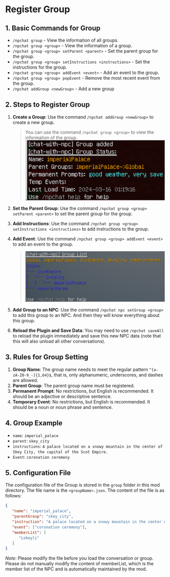 # Register Group

## 1. Basic Commands for Group

- `/npchat group` - View the information of all groups.
- `/npchat group <group>` - View the information of a group.
- `/npchat group <group> setParent <parent>` - Set the parent group for the group.
- `/npchat group <group> setInstructions <instructions>` - Set the instructions for the group.
- `/npchat group <group> addEvent <event>` - Add an event to the group.
- `/npchat group <group> popEvent` - Remove the most recent event from the group.
- `/npchat addGroup <newGroup>` - Add a new group

## 2. Steps to Register Group

1. **Create a Group**: Use the command `/npchat addGroup <newGroup>` to create a new group.

   > You can use the command `/npchat group <group>` to view the information of the group.
   ![new Group](images/initgroup.png)

2. **Set the Parent Group**: Use the command `/npchat group <group> setParent <parent>` to set the parent group for the
   group.
3. **Add Instructions**: Use the command `/npchat group <group> setInstructions <instructions>` to add instructions to the
    group.
4. **Add Event**: Use the command `/npchat group <group> addEvent <event>` to add an event to the group.

   > ![set Group](images/groups.png)

5. **Add Group to an NPC**: Use the command `/npchat npc setGroup <group>` to add this group to an NPC. And then they
   will know everything about this group.
6. **Reload the Plugin and Save Data**: You may need to use `/npchat saveAll` to reload the plugin immediately and save
   this new NPC data (note that this will also unload all other conversations).

## 3. Rules for Group Setting

1. **Group Name**: The group name needs to meet the regular pattern `^[a-zA-Z0-9_-]{1,64}$`, that is, only alphanumeric,
   underscores, and dashes are allowed.
2. **Parent Group**: The parent group name must be registered.
3. **Permanent Prompt**: No restrictions, but English is recommended. It should be an adjective or descriptive sentence.
4. **Temporary Event**: No restrictions, but English is recommended. It should be a noun or noun phrase and sentence.

## 4. Group Example

- `name`: `imperial_palace`
- `parent`: `skey_city`
- `instructions`: `A palace located on a snowy mountain in the center of Skey City, the capital of the Scot Empire.`
- `Event`: `coronation ceremony`

## 5. Configuration File

The configuration file of the Group is stored in the `group` folder in this mod directory. The file name is
the `<groupName>.json`. The content of the file is as follows:

```json
{
   "name": "imperial_palace",
   "parentGroup": "skey_city",
   "instruction": "A palace located on a snowy mountain in the center of Skey City, the capital of the Scot Empire.",
   "event": ["coronation ceremony"],
   "memberList": [
      "Lokeyli"
   ]
}
```

_Note_: Please modify the file before you load the conversation or group. Please do not manually modify the content of
memberList, which is the member list of the NPC and is automatically maintained by the mod.


